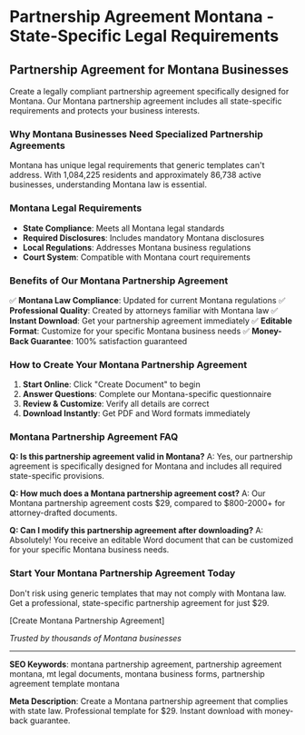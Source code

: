 # Partnership Agreement Montana - State-Specific Legal Requirements

## Partnership Agreement for Montana Businesses

Create a legally compliant partnership agreement specifically designed for Montana. Our Montana partnership agreement includes all state-specific requirements and protects your business interests.

### Why Montana Businesses Need Specialized Partnership Agreements

Montana has unique legal requirements that generic templates can't address. With 1,084,225 residents and approximately 86,738 active businesses, understanding Montana law is essential.

### Montana Legal Requirements

- **State Compliance**: Meets all Montana legal standards
- **Required Disclosures**: Includes mandatory Montana disclosures
- **Local Regulations**: Addresses Montana business regulations
- **Court System**: Compatible with Montana court requirements

### Benefits of Our Montana Partnership Agreement

✅ **Montana Law Compliance**: Updated for current Montana regulations
✅ **Professional Quality**: Created by attorneys familiar with Montana law
✅ **Instant Download**: Get your partnership agreement immediately
✅ **Editable Format**: Customize for your specific Montana business needs
✅ **Money-Back Guarantee**: 100% satisfaction guaranteed

### How to Create Your Montana Partnership Agreement

1. **Start Online**: Click "Create Document" to begin
2. **Answer Questions**: Complete our Montana-specific questionnaire
3. **Review & Customize**: Verify all details are correct
4. **Download Instantly**: Get PDF and Word formats immediately

### Montana Partnership Agreement FAQ

**Q: Is this partnership agreement valid in Montana?**
A: Yes, our partnership agreement is specifically designed for Montana and includes all required state-specific provisions.

**Q: How much does a Montana partnership agreement cost?**
A: Our Montana partnership agreement costs $29, compared to $800-2000+ for attorney-drafted documents.

**Q: Can I modify this partnership agreement after downloading?**
A: Absolutely! You receive an editable Word document that can be customized for your specific Montana business needs.

### Start Your Montana Partnership Agreement Today

Don't risk using generic templates that may not comply with Montana law. Get a professional, state-specific partnership agreement for just $29.

[Create Montana Partnership Agreement]

*Trusted by thousands of Montana businesses*

---

**SEO Keywords**: montana partnership agreement, partnership agreement montana, mt legal documents, montana business forms, partnership agreement template montana

**Meta Description**: Create a Montana partnership agreement that complies with state law. Professional template for $29. Instant download with money-back guarantee.
